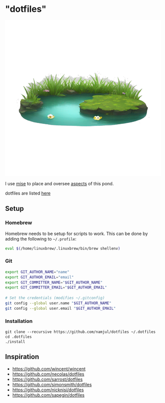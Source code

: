 # "dotfiles"

![](pond=42.png "Pondlife = 42")

I use [mise](https://mise.jdx.dev/) to place and oversee [aspects](aspects "Vantage points") of this pond.

dotfiles are listed [here](https://github.com/namjul/dotfiles/tree/master/aspects/dotfiles/files)

## Setup

### Homebrew

Homebrew needs to be setup for scripts to work.
This can be done by adding the following to `~/.profile`:

```sh
eval $(/home/linuxbrew/.linuxbrew/bin/brew shellenv)
```

### Git

```bash
export GIT_AUTHOR_NAME="name"
export GIT_AUTHOR_EMAIL="email"
export GIT_COMMITTER_NAME="$GIT_AUTHOR_NAME"
export GIT_COMMITTER_EMAIL="$GIT_AUTHOR_EMAIL"

# Set the credentials (modifies ~/.gitconfig)
git config --global user.name "$GIT_AUTHOR_NAME"
git config --global user.email "$GIT_AUTHOR_EMAIL"
```

### Installation

```
git clone --recursive https://github.com/namjul/dotfiles ~/.dotfiles
cd .dotfiles
./install
```

## Inspiration

- https://github.com/wincent/wincent
- https://github.com/necolas/dotfiles
- https://github.com/sarrost/dotfiles
- https://github.com/simonsmith/dotfiles
- https://github.com/nicknisi/dotfiles
- https://github.com/sapegin/dotfiles
